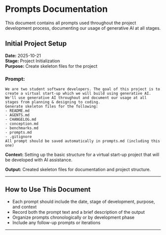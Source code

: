 # Prompts Documentation

This document contains all prompts used throughout the project development process, documenting our usage of generative AI at all stages.

## Initial Project Setup

**Date:** 2025-10-21  
**Stage:** Project Initialization  
**Purpose:** Create skeleton files for the project

### Prompt:
```
We are two student software developers. The goal of this project is to create a virtual start-up which we will build using generative AI. We'll use generative AI throughout and document our usage at all stages from planning & designing to coding. 
Generate skeleton files for the following:
- README.md 
- AGENTS.md 
- CHANGELOG.md 
- conception.md 
- benchmarks.md 
- prompts.md 
- .gitignore 
All prompt should be saved automatically in prompts.md (including this one)
```

**Context:** Setting up the basic structure for a virtual start-up project that will be developed with AI assistance.

**Output:** Created skeleton files for documentation and project structure.

---

## How to Use This Document

- Each prompt should include the date, stage of development, purpose, and context
- Record both the prompt text and a brief description of the output
- Organize prompts chronologically or by development phase
- Include any follow-up prompts or iterations

---
